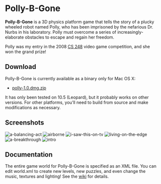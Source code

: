 # Polly-B-Gone

**Polly-B-Gone** is a 3D physics platform game that tells the story of a plucky wheeled robot named Polly, who has been imprisoned by the nefarious Dr. Nurbs in his laboratory. Polly must overcome a series of increasingly-elaborate obstacles to escape and regain her freedom.

Polly was my entry in the 2008 [CS 248](http://graphics.stanford.edu/courses/cs248-08/) video game competition, and she won the grand prize!

## Download

Polly-B-Gone is currently available as a binary only for Mac OS X:

* [polly-1.0.dmg.zip](http://cs.stanford.edu/people/mbostock/polly/polly-1.0.dmg.zip)

It has only been tested on 10.5 (Leopard), but it probably works on other versions. For other platforms, you’ll need to build from source and make modifications as necessary.

## Screenshots

![a-balancing-act](https://f.cloud.github.com/assets/230541/13804/d55ad6a4-4616-11e2-9335-fb8f80ad3ee0.jpg)
![airborne](https://f.cloud.github.com/assets/230541/13805/d570f89e-4616-11e2-8925-83b2a5376c77.jpg)
![i-saw-this-on-tv](https://f.cloud.github.com/assets/230541/13806/d588ea26-4616-11e2-94ad-3db26aaf7aa6.jpg)
![living-on-the-edge](https://f.cloud.github.com/assets/230541/13807/d59cd310-4616-11e2-94e5-57f94327696d.jpg)
![a-breakthrough](https://f.cloud.github.com/assets/230541/13808/d598b9e2-4616-11e2-830a-9a5e1460d31a.jpg)
![intro](https://f.cloud.github.com/assets/230541/13809/d59f8790-4616-11e2-9aca-87093e903dff.jpg)

## Documentation

The entire game world for Polly-B-Gone is specified as an XML file. You can edit world.xml to create new levels, new puzzles, and even change the music, textures and lighting! See the [wiki](/mbostock/polly-b-gone/wiki) for details.
